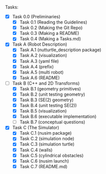 Tasks:

- [x] Task 0.0 (Preliminaries)
    - [x] Task 0.1 (Reading the Guidelines) 
    - [x] Task 0.2 (Making the Git Repo) 
    - [x] Task 0.3 (Making a README) 
    - [x] Task 0.4 (Making a Tasks.md) 
- [x] Task A (Robot Description) 
    - [x] Task A.1 (nutturtle_description package) 
    - [x] Task A.2 (visualization) 
    - [x] Task A.3 (yaml file) 
    - [x] Task A.4 (prefix) 
    - [x] Task A.5 (multi robot) 
    - [x] Task A.6 (README) 
- [ ] Task B (C++ and 2D Transforms) 
    - [x] Task B.1 (geometry primitives) 
    - [x] Task B.2 (unit testing geometry) 
    - [x] Task B.3 (SE(2) geometry) 
    - [x] Task B.4 (unit testing SE(2)) 
    - [x] Task B.5 (visualization) 
    - [x] Task B.6 (executable implementation)
    - [ ] Task B.7 (conceptual questions)
- [x] Task C (The Simulator) 
    - [x] Task C.1 (nusim package) 
    - [x] Task C.2 (simulation node) 
    - [x] Task C.3 (simulation turtle) 
    - [x] Task C.4 (walls) 
    - [x] Task C.5 (cylindrical obstacles) 
    - [x] Task C.6 (nusim launch) 
    - [x] Task C.7 (README.md)
